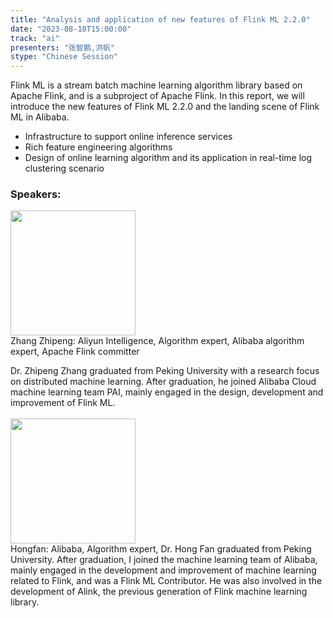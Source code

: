```yaml
---
title: "Analysis and application of new features of Flink ML 2.2.0"
date: "2023-08-18T15:00:00" 
track: "ai"
presenters: "张智鹏,洪帆"
stype: "Chinese Session"
---
```

Flink ML is a stream batch machine learning algorithm library based on Apache Flink, and is a subproject of Apache Flink. In this report, we will introduce the new features of Flink ML 2.2.0 and the landing scene of Flink ML in Alibaba.
- Infrastructure to support online inference services
- Rich feature engineering algorithms
- Design of online learning algorithm and its application in real-time log clustering scenario
 ### Speakers: 
 <img src="https://img.bagevent.com/resource/20230601/1022215810.jpeg" width="200" /><br>Zhang Zhipeng: Aliyun Intelligence, Algorithm expert, Alibaba algorithm expert, Apache Flink committer

Dr. Zhipeng Zhang graduated from Peking University with a research focus on distributed machine learning. After graduation, he joined Alibaba Cloud machine learning team PAI, mainly engaged in the design, development and improvement of Flink ML.
 <br><br><img src="https://img.bagevent.com/resource/20230602/0941538590.jpg" width="200" /><br>Hongfan: Alibaba, Algorithm expert, Dr. Hong Fan graduated from Peking University. After graduation, I joined the machine learning team of Alibaba, mainly engaged in the development and improvement of machine learning related to Flink, and was a Flink ML Contributor. He was also involved in the development of Alink, the previous generation of Flink machine learning library.
 <br><br>
